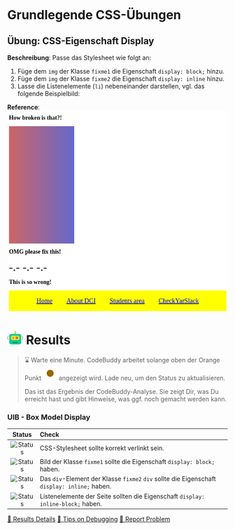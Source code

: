 # Grundlegende CSS-Übungen

## Übung: CSS-Eigenschaft Display

**Beschreibung**:
Passe das Stylesheet wie folgt an:
1. Füge dem `img` der Klasse `fixme1` die Eigenschaft `display: block;` hinzu.
2. Füge dem `img` der Klasse `fixme2` die Eigenschaft `display: inline` hinzu.
3. Lasse die Listenelemente (`li`) nebeneinander darstellen, vgl. das folgende Beispielbild:

**Reference**:
![mockup-image](solution.png)

[//]: # (autograding info start)
# <img src="https://github.com/DCI-EdTech/autograding-setup/raw/main/assets/bot-large.svg" alt="" data-canonical-src="https://github.com/DCI-EdTech/autograding-setup/raw/main/assets/bot-large.svg" height="31" /> Results
> ⌛ Warte eine Minute. CodeBuddy arbeitet solange oben der Orange Punkt ![processing](https://raw.githubusercontent.com/DCI-EdTech/autograding-setup/main/assets/processing.svg) angezeigt wird. Lade neu, um den Status zu aktualisieren.
>
> Das ist das Ergebnis der CodeBuddy-Analyse. Sie zeigt Dir, was Du erreicht hast und gibt Hinweise, was ggf. noch gemacht werden kann.


### UIB - Box Model Display

|                 Status                  | Check                                                                                    |
| :-------------------------------------: | :--------------------------------------------------------------------------------------- |
| ![Status](../../blob/badges/.github/badges/autograding/status0.svg) | CSS-Stylesheet sollte korrekt verlinkt sein. |
| ![Status](../../blob/badges/.github/badges/autograding/status1.svg) | Bild der Klasse `fixme1` sollte die Eigenschaft `display: block;` haben. |
| ![Status](../../blob/badges/.github/badges/autograding/status2.svg) | Das `div`-Element der Klasse `fixme2` `div` sollte die Eigenschaft `display: inline;` haben. |
| ![Status](../../blob/badges/.github/badges/autograding/status3.svg) | Listenelemente der Seite sollten die Eigenschaft `display: inline-block;` haben. |



[🔬 Results Details](../../actions)
[🐞 Tips on Debugging](https://github.com/DCI-EdTech/autograding-setup/wiki/How-to-work-with-CodeBuddy)
[📢 Report Problem](https://docs.google.com/forms/d/e/1FAIpQLSfS8wPh6bCMTLF2wmjiE5_UhPiOEnubEwwPLN_M8zTCjx5qbg/viewform?usp=pp_url&entry.652569746=)


[//]: # (autograding info end)
